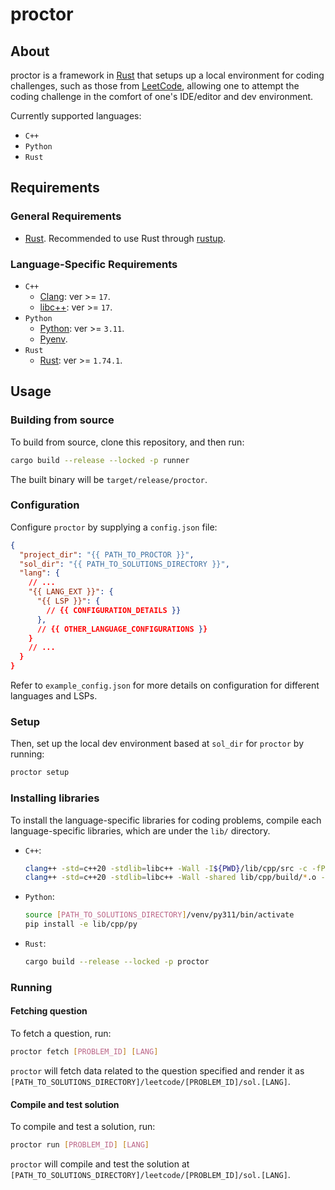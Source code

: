 # proctor

## About
proctor is a framework in [Rust](https://www.rust-lang.org/) that setups up a local environment for coding challenges, such as those from [LeetCode](https://leetcode.com), allowing one to attempt the coding challenge in the comfort of one's IDE/editor and dev environment.

Currently supported languages:
* `C++`
* `Python`
* `Rust`

## Requirements
### General Requirements
* [Rust](https://www.rust-lang.org/). Recommended to use Rust through [rustup](https://rustup.rs/).

### Language-Specific Requirements
* `C++`
    * [Clang](https://clang.llvm.org/): ver >= `17`.
    * [libc++](https://libcxx.llvm.org/): ver >= `17`.
* `Python`
    * [Python](https://www.python.org/): ver >= `3.11`.
    * [Pyenv](https://github.com/pyenv/pyenv).
* `Rust`
    * [Rust](https://www.rust-lang.org/): ver >= `1.74.1`.

## Usage
### Building from source
To build from source, clone this repository, and then run:
```sh
cargo build --release --locked -p runner
```
The built binary will be `target/release/proctor`.

### Configuration
Configure `proctor` by supplying a `config.json` file:
```json
{
  "project_dir": "{{ PATH_TO_PROCTOR }}",
  "sol_dir": "{{ PATH_TO_SOLUTIONS_DIRECTORY }}",
  "lang": {
    // ...
    "{{ LANG_EXT }}": {
      "{{ LSP }}": {
        // {{ CONFIGURATION_DETAILS }}
      },
      // {{ OTHER_LANGUAGE_CONFIGURATIONS }}
    }
    // ...
  }
}
```
Refer to `example_config.json` for more details on configuration for different languages and LSPs.

### Setup
Then, set up the local dev environment based at `sol_dir` for `proctor` by running:
```sh
proctor setup
```

### Installing libraries
To install the language-specific libraries for coding problems, compile each language-specific libraries, which are under the `lib/` directory.
* `C++`:
    ```sh
    clang++ -std=c++20 -stdlib=libc++ -Wall -I${PWD}/lib/cpp/src -c -fPIC lib/cpp/src/[PROBLEM_SOURCE]/[DATA_STRUCTURE].cpp -o lib/cpp/build/[PROBLEM_SOURCE]_[DATA_STRUCTURE].o
    clang++ -std=c++20 -stdlib=libc++ -Wall -shared lib/cpp/build/*.o -o lib/cpp/build/libproctor.so
    ```
* `Python`:
    ```sh
    source [PATH_TO_SOLUTIONS_DIRECTORY]/venv/py311/bin/activate
    pip install -e lib/cpp/py
    ```
* `Rust`:
    ```sh
    cargo build --release --locked -p proctor
    ```

### Running
#### Fetching question
To fetch a question, run:
```sh
proctor fetch [PROBLEM_ID] [LANG]
```
`proctor` will fetch data related to the question specified and render it as `[PATH_TO_SOLUTIONS_DIRECTORY]/leetcode/[PROBLEM_ID]/sol.[LANG]`.

#### Compile and test solution
To compile and test a solution, run:
```sh
proctor run [PROBLEM_ID] [LANG]
```
`proctor` will compile and test the solution at `[PATH_TO_SOLUTIONS_DIRECTORY]/leetcode/[PROBLEM_ID]/sol.[LANG]`.
